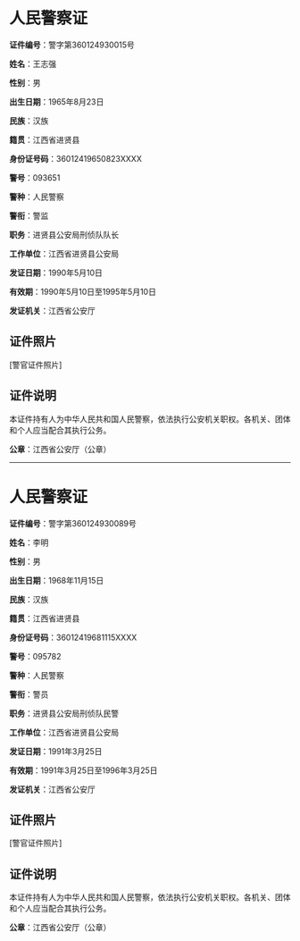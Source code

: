 # 人民警察证

**证件编号**：警字第360124930015号

**姓名**：王志强

**性别**：男

**出生日期**：1965年8月23日

**民族**：汉族

**籍贯**：江西省进贤县

**身份证号码**：36012419650823XXXX

**警号**：093651

**警种**：人民警察

**警衔**：警监

**职务**：进贤县公安局刑侦队队长

**工作单位**：江西省进贤县公安局

**发证日期**：1990年5月10日

**有效期**：1990年5月10日至1995年5月10日

**发证机关**：江西省公安厅

## 证件照片

[警官证件照片]

## 证件说明

本证件持有人为中华人民共和国人民警察，依法执行公安机关职权。各机关、团体和个人应当配合其执行公务。

**公章**：江西省公安厅（公章）

---

# 人民警察证

**证件编号**：警字第360124930089号

**姓名**：李明

**性别**：男

**出生日期**：1968年11月15日

**民族**：汉族

**籍贯**：江西省进贤县

**身份证号码**：36012419681115XXXX

**警号**：095782

**警种**：人民警察

**警衔**：警员

**职务**：进贤县公安局刑侦队民警

**工作单位**：江西省进贤县公安局

**发证日期**：1991年3月25日

**有效期**：1991年3月25日至1996年3月25日

**发证机关**：江西省公安厅

## 证件照片

[警官证件照片]

## 证件说明

本证件持有人为中华人民共和国人民警察，依法执行公安机关职权。各机关、团体和个人应当配合其执行公务。

**公章**：江西省公安厅（公章）